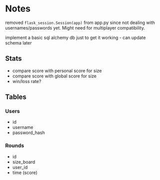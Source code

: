 # Notes

removed `flask_session.Session(app)` from app.py since not dealing with usernames/passwords yet. Might need for multiplayer compatibility.

implement a basic sql alchemy db just to get it working - can update schema later

## Stats

* compare score with personal score for size
* compare score with global score for size
* win/loss rate?

## Tables

### Users

* id
* username
* password_hash

### Rounds

* id
* size_board
* user_id
* time (score)
